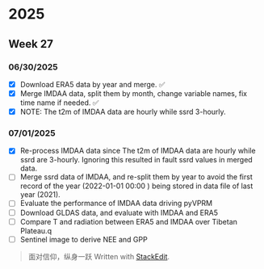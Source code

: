 # 2025
## Week 27
### 06/30/2025
- [x] Download ERA5 data by year and merge. :white_check_mark:
- [x] Merge IMDAA data, split them by month, change variable names, fix time name if needed.  :white_check_mark:
- [x] NOTE: The t2m of IMDAA data are hourly while ssrd 3-hourly.

### 07/01/2025
- [x] Re-process IMDAA data since The t2m of IMDAA data are hourly while ssrd are 3-hourly. Ignoring this resulted in fault ssrd values in merged data.
- [ ] Merge ssrd data of IMDAA, and re-split them by year to avoid the first record of the year (2022-01-01 00:00 ) being stored in data file of last year (2021).
- [ ] Evaluate the performance of IMDAA data driving pyVPRM
- [ ]  Download GLDAS data, and evaluate with IMDAA and ERA5
- [ ] Compare T and radiation between ERA5 and IMDAA over Tibetan Plateau.q
- [ ] Sentinel image to derive NEE and GPP  

> 面对信仰，纵身一跃
> Written with [StackEdit](https://stackedit.io/).
<!--stackedit_data:
eyJoaXN0b3J5IjpbMjg4Njg3ODMwLC0xMjkxMzE0OTY4LDE3Nj
U0NDAyMDgsMTIzMTIxODAzNCwtMTcyNzMyNzk3NywxMDc1NTEy
NTIyLDYyODUzODI0M119
-->